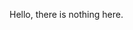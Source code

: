Hello, there is nothing here.
<!---
bodgedBananas256/bodgedBananas256 is a ✨ special ✨ repository because its `README.md` (this file) appears on your GitHub profile.
You can click the Preview link to take a look at your changes.
--->
